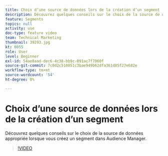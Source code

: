 ```yaml
---
title: Choix d’une source de données lors de la création d’un segment
description: Découvrez quelques conseils sur le choix de la source de données appropriée lorsque vous créez un segment dans Audience Manager.
feature: Segments
topics: null
activity: use
doc-type: feature video
team: Technical Marketing
thumbnail: 39293.jpg
kt: 6055
role: User
level: Beginner
exl-id: 54ae8aad-dec6-4c38-bb9c-091ac7f7060f
source-git-commit: 7c0d2c510851c3bae949b62dfa361d85f27e682e
workflow-type: tm+mt
source-wordcount: '54'
ht-degree: 0%

---
```


# Choix d’une source de données lors de la création d’un segment

Découvrez quelques conseils sur le choix de la source de données appropriée lorsque vous créez un segment dans Audience Manager.

>[!VIDEO](https://video.tv.adobe.com/v/327394/?quality=12&learn=on&captions=fre_fr)
